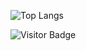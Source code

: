 ![Top Langs](https://github-readme-stats.vercel.app/api/top-langs/?username=theoportlock&hide=TeX&layout=compact)

![Visitor Badge](https://visitor-badge.laobi.icu/badge?page_id=theoportlock.theoportlock)
